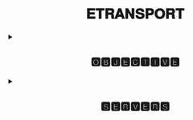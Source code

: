<h1 align="center">𝐄𝐓𝐑𝐀𝐍𝐒𝐏𝐎𝐑𝐓</h1>
<details>
<summary><h2 align="center">🅾🅱🅹🅴🅲🆃🅸🆅🅴</h2></summary>
A short description about my understanding and basic knowledge gained from Etransport Monitoring and SOP Etransport sheets.
  
<img src="https://github.com/additivats01/tasks/blob/master/Images/etransport03-1.png" height=400>
</details>
<details>
<summary><h2 align="center">🆂🅴🆁🆅🅴🆁🆂</h2></summary>
  
  
  <h2> 𝐒𝐞𝐫𝐯𝐞𝐫𝐬 𝐰𝐞 𝐡𝐚𝐯𝐞 𝐭𝐨 𝐦𝐨𝐧𝐢𝐭𝐨𝐫 𝐢𝐧 𝐄𝐓𝐑𝐀𝐍𝐒𝐏𝐎𝐑𝐓 𝐚𝐫𝐞:</h2>
  
  
 - <h2> E̲c̲h̲a̲l̲l̲a̲n̲  </h2>   ( Electronic Challan for Fine,and other traffic offences)
  
 - <h2> V̲a̲h̲a̲n̲    </h2>   ( RTO activities - Registration , Fitness, Permit etc.)
 
 - <h2>S̲a̲r̲a̲t̲h̲i̲   </h2>   ( Vehicle licensing for Driving)

- <h2>D̲a̲t̲a̲l̲a̲k̲e̲   </h2>   ( Cloud for data storage)
 
 -<h2> P̲U̲C̲C̲      </h2>   (Pollution Under Control certificate of vehicles)
 
 -<h2> I̲T̲M̲S̲      </h2>   (Intelligent Transportation Management System)
 
 - <h2>D̲T̲P̲     </h2>     (Delhi Traffic Police)
 
 - <h2>M̲p̲a̲r̲i̲v̲a̲h̲a̲n̲  </h2> (Application to check RC, DL status)


  
